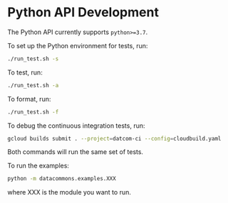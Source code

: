 # Python API Development

The Python API currently supports `python>=3.7`.

To set up the Python environment for tests, run:

```bash
./run_test.sh -s
```

To test, run:

```bash
./run_test.sh -a
```

To format, run:

```bash
./run_test.sh -f
```

To debug the continuous integration tests, run:

```bash
gcloud builds submit . --project=datcom-ci --config=cloudbuild.yaml
```

Both commands will run the same set of tests.

To run the examples:

```bash
python -m datacommons.examples.XXX
```

where XXX is the module you want to run.
